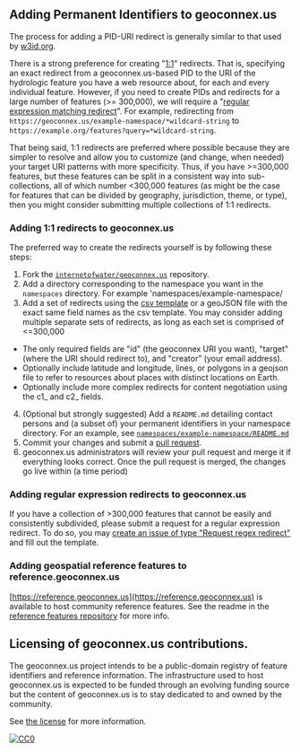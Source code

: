 ## Adding Permanent Identifiers to geoconnex.us

The process for adding a PID-URI redirect is generally similar to that used by [w3id.org](https://github.com/perma-id/w3id.org).

There is a strong preference for creating "[1:1](#adding-11-redirects-to-geoconnexus)" redirects. That is, specifying an exact redirect from a geoconnex.us-based PID to the URI of the hydrologic feature you have a web resource about, for each and every individual feature. However, if you need to create PIDs and redirects for a large number of features (>= 300,000), we will require a "[regular expression matching redirect](#adding-regular-expression-redirects-to-geoconnexus)". For example, redirecting from `https://geoconnex.us/example-namespace/*wildcard-string` to `https://example.org/features?query=*wildcard-string`.

That being said, 1:1 redirects are preferred where possible because they are simpler to resolve and allow you to customize (and change, when needed) your target URI patterns with more specificity. Thus, if you have >=300,000 features, but these features can be split in a consistent way into sub-collections, all of which number <300,000 features (as might be the case for features that can be divided by geography, jurisdiction, theme, or type), then you might consider submitting multiple collections of 1:1 redirects.

### Adding 1:1 redirects to geoconnex.us


The preferred way to create the redirects yourself is by following these steps:

1. Fork the [`internetofwater/geoconnex.us`](https://github.com/internetofwater/geoconnex.us) repository.
2. Add a directory corresponding to the namespace you want in the `namespaces` directory. For example 'namespaces/example-namespace/
3. Add a set of redirects using the [csv template](https://github.com/internetofwater/geoconnex.us/blob/master/namespaces/example-namespace/example_ids.csv) or a geoJSON file with the exact same field names as the csv template. You may consider adding multiple separate sets of redirects, as long as each set is comprised of <=300,000

  * The only required fields are "id" (the geoconnex URI you want), "target" (where the URI should redirect to), and "creator" (your email address).
  * Optionally include latitude and longitude, lines, or polygons in a geojson file to refer to resources about places with distinct locations on Earth.
  * Optionally include more complex redirects for content negotiation using the c1_ and c2_ fields.

4. (Optional but strongly suggested) Add a `README.md` detailing contact persons and
   (a subset of) your permanent identifiers in your namespace directory. For an example,
   see [`namespaces/example-namespace/README.md`]([namespaces/example-namespace/README.md](https://github.com/internetofwater/geoconnex.us/blob/master/namespaces/example-namespace/README.md))
5. Commit your changes and submit a
   [pull request](https://github.com/internetofwater/geoconnex.us/pulls).
6. geoconnex.us administrators will review your pull request and merge it if
   everything looks correct. Once the pull request is merged, the changes go
   live within (a time period)

### Adding regular expression redirects to geoconnex.us

If you have a collection of >300,000 features that cannot be easily and consistently subdivided, please submit a request for a regular expression redirect. To do so, you may [create an issue of type "Request regex redirect"](https://github.com/internetofwater/geoconnex.us/issues/new?assignees=dblodgett-usgs%2C+ksonda&labels=PID+request&template=request-regex-redirect.md&title=[regex+redirect+request) and fill out the template.

### Adding geospatial reference features to reference.geoconnex.us

[https://reference.geoconnex.us](https://reference.geoconnex.us) is available to host community reference features. See the readme in the [reference features repository](https://github.com/internetofwater/reference.geoconnex.us) for more info.

## Licensing of geoconnex.us contributions.

The geoconnex.us project intends to be a public-domain registry of feature identifiers and reference information. The infrastructure used to host geoconnex.us is expected to be funded through an evolving funding source but the content of geoconnex.us is to stay dedicated to and owned by the community.

See [the license](LICENSE.md) for more information.

[![CC0](https://i.creativecommons.org/p/zero/1.0/88x31.png)](https://creativecommons.org/publicdomain/zero/1.0/)
